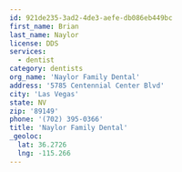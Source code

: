 ```yaml
---
id: 921de235-3ad2-4de3-aefe-db086eb449bc
first_name: Brian
last_name: Naylor
license: DDS
services:
  - dentist
category: dentists
org_name: 'Naylor Family Dental'
address: '5785 Centennial Center Blvd'
city: 'Las Vegas'
state: NV
zip: '89149'
phone: '(702) 395-0366'
title: 'Naylor Family Dental'
_geoloc:
  lat: 36.2726
  lng: -115.266
---
```

